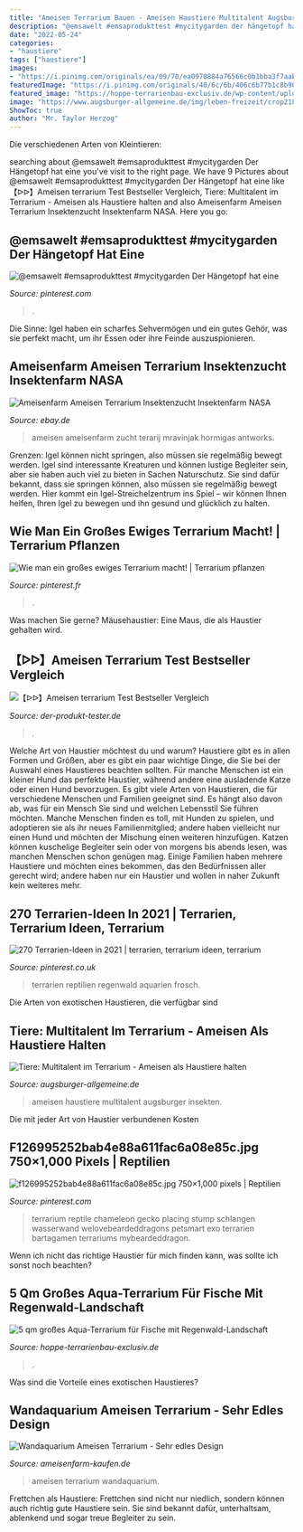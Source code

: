 ```yaml
---
title: "Ameisen Terrarium Bauen - Ameisen Haustiere Multitalent Augsburger Insekten"
description: "@emsawelt #emsaprodukttest #mycitygarden der hängetopf hat eine"
date: "2022-05-24"
categories:
- "haustiere"
tags: ["haustiere"]
images:
- "https://i.pinimg.com/originals/ea/09/70/ea0970884a76566c0b1bba3f7aab7065.jpg"
featuredImage: "https://i.pinimg.com/originals/40/6c/6b/406c6b77b1c8b90144ae12a3f93ba237.jpg"
featured_image: "https://hoppe-terrarienbau-exclusiv.de/wp-content/uploads/2018/07/Totale-n3M-1024x576.jpg"
image: "https://www.augsburger-allgemeine.de/img/leben-freizeit/crop21872786/3859568422-cv16_9-w940/Ameisen-haben-durchaus-das-Zeug-zum-Haustier-In-einem-speziellen-Terrarium-gehalten-graben-sich-die-Insekten-in-einem-Nest-ein-und-koennen-durch-die-Scheibe-beobachtet-werden.jpg"
ShowToc: true
author: "Mr. Taylor Herzog"
---
```



Die verschiedenen Arten von Kleintieren:

	

		
searching about @emsawelt #emsaprodukttest #mycitygarden Der Hängetopf hat eine you've visit to the right page. We have 9 Pictures about @emsawelt #emsaprodukttest #mycitygarden Der Hängetopf hat eine like 【ᐅᐅ】Ameisen terrarium Test Bestseller Vergleich, Tiere: Multitalent im Terrarium - Ameisen als Haustiere halten and also Ameisenfarm Ameisen Terrarium Insektenzucht Insektenfarm NASA. Here you go:
		
    
## @emsawelt #emsaprodukttest #mycitygarden Der Hängetopf Hat Eine

<img loading=lazy src="https://i.pinimg.com/originals/ea/09/70/ea0970884a76566c0b1bba3f7aab7065.jpg" onerror="this.onerror=null;this.src='https://tse1.mm.bing.net/th?id=OIP.voxyeBzsh1edt8P_tp1b0gHaHa&amp;pid=15.1';" alt="@emsawelt #emsaprodukttest #mycitygarden Der Hängetopf hat eine">

_Source: pinterest.com_

>. 

	

Die Sinne: Igel haben ein scharfes Sehvermögen und ein gutes Gehör, was sie perfekt macht, um ihr Essen oder ihre Feinde auszuspionieren.

    
## Ameisenfarm Ameisen Terrarium Insektenzucht Insektenfarm NASA

<img loading=lazy src="http://www.geheimshop.de/bilder/diverse/ameisenfarm/image1.jpg" onerror="this.onerror=null;this.src='https://tse1.mm.bing.net/th?id=OIP.tuikkEtpkkSl9h5cJ1Eh1gHaGa&amp;pid=15.1';" alt="Ameisenfarm Ameisen Terrarium Insektenzucht Insektenfarm NASA">

_Source: ebay.de_

>ameisen ameisenfarm zucht terarij mravinjak hormigas antworks. 

	

Grenzen: Igel können nicht springen, also müssen sie regelmäßig bewegt werden.
Igel sind interessante Kreaturen und können lustige Begleiter sein, aber sie haben auch viel zu bieten in Sachen Naturschutz. Sie sind dafür bekannt, dass sie springen können, also müssen sie regelmäßig bewegt werden. Hier kommt ein Igel-Streichelzentrum ins Spiel – wir können Ihnen helfen, Ihren Igel zu bewegen und ihn gesund und glücklich zu halten.

    
## Wie Man Ein Großes Ewiges Terrarium Macht! | Terrarium Pflanzen

<img loading=lazy src="https://i.pinimg.com/originals/40/6c/6b/406c6b77b1c8b90144ae12a3f93ba237.jpg" onerror="this.onerror=null;this.src='https://tse1.mm.bing.net/th?id=OIP.iiJLPwNk3bg1Y1ABXPmeOwHaFj&amp;pid=15.1';" alt="Wie man ein großes ewiges Terrarium macht! | Terrarium pflanzen">

_Source: pinterest.fr_

>. 

	

Was machen Sie gerne?
Mäusehaustier: Eine Maus, die als Haustier gehalten wird.

    
## 【ᐅᐅ】Ameisen Terrarium Test Bestseller Vergleich

<img loading=lazy src="https://images-na.ssl-images-amazon.com/images/I/81KJ29QU0AL._SX679_.jpg" onerror="this.onerror=null;this.src='https://tse2.mm.bing.net/th?id=OIP.Vb1wDeO_1lZJrzll7XdgLwHaD8&amp;pid=15.1';" alt="【ᐅᐅ】Ameisen terrarium Test Bestseller Vergleich">

_Source: der-produkt-tester.de_

>. 

	

Welche Art von Haustier möchtest du und warum?
Haustiere gibt es in allen Formen und Größen, aber es gibt ein paar wichtige Dinge, die Sie bei der Auswahl eines Haustieres beachten sollten. Für manche Menschen ist ein kleiner Hund das perfekte Haustier, während andere eine ausladende Katze oder einen Hund bevorzugen. Es gibt viele Arten von Haustieren, die für verschiedene Menschen und Familien geeignet sind. Es hängt also davon ab, was für ein Mensch Sie sind und welchen Lebensstil Sie führen möchten.
Manche Menschen finden es toll, mit Hunden zu spielen, und adoptieren sie als ihr neues Familienmitglied; andere haben vielleicht nur einen Hund und möchten der Mischung einen weiteren hinzufügen. Katzen können kuschelige Begleiter sein oder von morgens bis abends lesen, was manchen Menschen schon genügen mag. Einige Familien haben mehrere Haustiere und möchten eines bekommen, das den Bedürfnissen aller gerecht wird; andere haben nur ein Haustier und wollen in naher Zukunft kein weiteres mehr.

    
## 270 Terrarien-Ideen In 2021 | Terrarien, Terrarium Ideen, Terrarium

<img loading=lazy src="https://i.pinimg.com/474x/06/be/c0/06bec0a83a690017a5eb7d367f73e068.jpg" onerror="this.onerror=null;this.src='https://tse4.mm.bing.net/th?id=OIP.ZONaPYMWSvvZuWfS343uRwAAAA&amp;pid=15.1';" alt="270 Terrarien-Ideen in 2021 | terrarien, terrarium ideen, terrarium">

_Source: pinterest.co.uk_

>terrarien reptilien regenwald aquarien frosch. 

	

Die Arten von exotischen Haustieren, die verfügbar sind

    
## Tiere: Multitalent Im Terrarium - Ameisen Als Haustiere Halten

<img loading=lazy src="https://www.augsburger-allgemeine.de/img/leben-freizeit/crop21872786/3859568422-cv16_9-w940/Ameisen-haben-durchaus-das-Zeug-zum-Haustier-In-einem-speziellen-Terrarium-gehalten-graben-sich-die-Insekten-in-einem-Nest-ein-und-koennen-durch-die-Scheibe-beobachtet-werden.jpg" onerror="this.onerror=null;this.src='https://tse2.mm.bing.net/th?id=OIP.UjB8gMiHZmPN8BEhuvMwqwHaEK&amp;pid=15.1';" alt="Tiere: Multitalent im Terrarium - Ameisen als Haustiere halten">

_Source: augsburger-allgemeine.de_

>ameisen haustiere multitalent augsburger insekten. 

	

Die mit jeder Art von Haustier verbundenen Kosten

    
## F126995252bab4e88a611fac6a08e85c.jpg 750×1,000 Pixels | Reptilien

<img loading=lazy src="https://i.pinimg.com/originals/fc/50/a9/fc50a9875ded818d79cfaa9064853656.jpg" onerror="this.onerror=null;this.src='https://tse4.mm.bing.net/th?id=OIP.bg4H8csJtE80iwPC5r9_AAAAAA&amp;pid=15.1';" alt="f126995252bab4e88a611fac6a08e85c.jpg 750×1,000 pixels | Reptilien">

_Source: pinterest.com_

>terrarium reptile chameleon gecko placing stump schlangen wasserwand welovebeardeddragons petsmart exo terrarien bartagamen terrariums mybeardeddragon. 

	

Wenn ich nicht das richtige Haustier für mich finden kann, was sollte ich sonst noch beachten?

    
## 5 Qm Großes Aqua-Terrarium Für Fische Mit Regenwald-Landschaft

<img loading=lazy src="https://hoppe-terrarienbau-exclusiv.de/wp-content/uploads/2018/07/Totale-n3M-1024x576.jpg" onerror="this.onerror=null;this.src='https://tse4.mm.bing.net/th?id=OIP.ptyH0xEev-Q3nu-mzb3MpQHaEK&amp;pid=15.1';" alt="5 qm großes Aqua-Terrarium für Fische mit Regenwald-Landschaft">

_Source: hoppe-terrarienbau-exclusiv.de_

>. 

	

Was sind die Vorteile eines exotischen Haustieres?

    
## Wandaquarium Ameisen Terrarium - Sehr Edles Design

<img loading=lazy src="http://www.ameisenfarm-kaufen.de/wp-content/uploads/51C5BYce61L.jpg" onerror="this.onerror=null;this.src='https://tse1.mm.bing.net/th?id=OIP.YHL9FBih_T_SegWZITbvxgHaHa&amp;pid=15.1';" alt="Wandaquarium Ameisen Terrarium - Sehr edles Design">

_Source: ameisenfarm-kaufen.de_

>ameisen terrarium wandaquarium. 

	

Frettchen als Haustiere: Frettchen sind nicht nur niedlich, sondern können auch richtig gute Haustiere sein. Sie sind bekannt dafür, unterhaltsam, ablenkend und sogar treue Begleiter zu sein.

